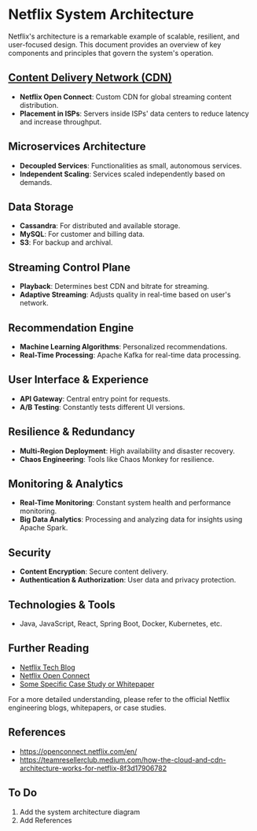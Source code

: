# Netflix System Architecture

Netflix's architecture is a remarkable example of scalable, resilient, and user-focused design. This document provides an overview of key components and principles that govern the system's operation.

## [Content Delivery Network (CDN)](./CDN/)

- **Netflix Open Connect**: Custom CDN for global streaming content distribution.
- **Placement in ISPs**: Servers inside ISPs' data centers to reduce latency and increase throughput.

## Microservices Architecture

- **Decoupled Services**: Functionalities as small, autonomous services.
- **Independent Scaling**: Services scaled independently based on demands.

## Data Storage

- **Cassandra**: For distributed and available storage.
- **MySQL**: For customer and billing data.
- **S3**: For backup and archival.

## Streaming Control Plane

- **Playback**: Determines best CDN and bitrate for streaming.
- **Adaptive Streaming**: Adjusts quality in real-time based on user's network.

## Recommendation Engine

- **Machine Learning Algorithms**: Personalized recommendations.
- **Real-Time Processing**: Apache Kafka for real-time data processing.

## User Interface & Experience

- **API Gateway**: Central entry point for requests.
- **A/B Testing**: Constantly tests different UI versions.

## Resilience & Redundancy

- **Multi-Region Deployment**: High availability and disaster recovery.
- **Chaos Engineering**: Tools like Chaos Monkey for resilience.

## Monitoring & Analytics

- **Real-Time Monitoring**: Constant system health and performance monitoring.
- **Big Data Analytics**: Processing and analyzing data for insights using Apache Spark.

## Security

- **Content Encryption**: Secure content delivery.
- **Authentication & Authorization**: User data and privacy protection.

## Technologies & Tools

- Java, JavaScript, React, Spring Boot, Docker, Kubernetes, etc.

## Further Reading

- [Netflix Tech Blog](https://netflixtechblog.com)
- [Netflix Open Connect](https://openconnect.netflix.com)
- [Some Specific Case Study or Whitepaper](#)

For a more detailed understanding, please refer to the official Netflix engineering blogs, whitepapers, or case studies.

## References

* https://openconnect.netflix.com/en/
* https://teamresellerclub.medium.com/how-the-cloud-and-cdn-architecture-works-for-netflix-8f3d17906782

## To Do
1. Add the system architecture diagram
2. Add References

